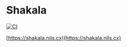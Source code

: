 # Shakala

[![CI](https://github.com/nilscox/shakala/actions/workflows/ci.yml/badge.svg)](https://github.com/nilscox/shakala/actions/workflows/ci.yml)

[https://shakala.nils.cx](https://shakala.nils.cx)
